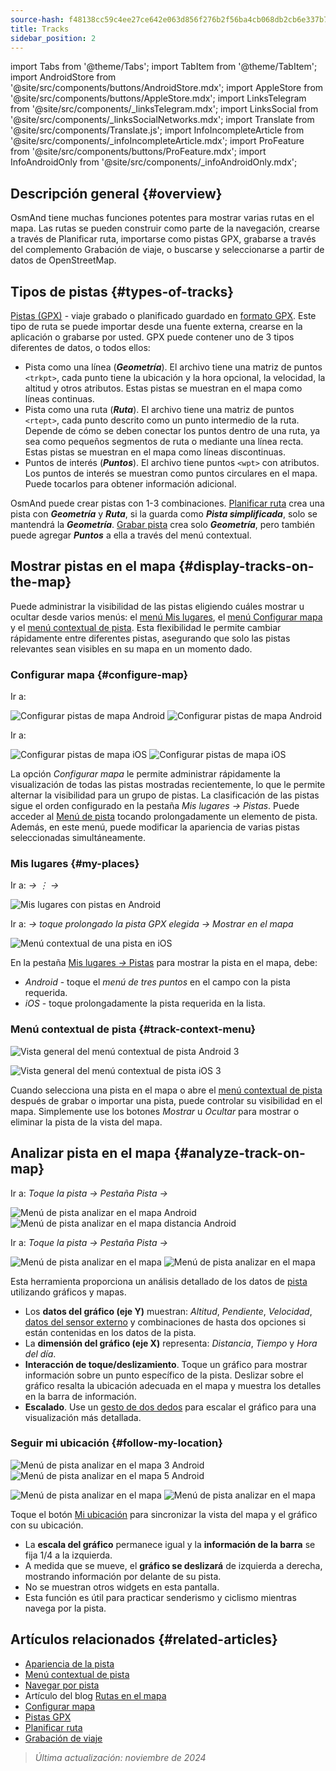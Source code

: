 ```yaml
---
source-hash: f48138cc59c4ee27ce642e063d856f276b2f56ba4cb068db2cb6e337b797c4c1
title: Tracks
sidebar_position: 2
---
```

import Tabs from '@theme/Tabs';
import TabItem from '@theme/TabItem';
import AndroidStore from '@site/src/components/buttons/AndroidStore.mdx';
import AppleStore from '@site/src/components/buttons/AppleStore.mdx';
import LinksTelegram from '@site/src/components/_linksTelegram.mdx';
import LinksSocial from '@site/src/components/_linksSocialNetworks.mdx';
import Translate from '@site/src/components/Translate.js';
import InfoIncompleteArticle from '@site/src/components/_infoIncompleteArticle.mdx';
import ProFeature from '@site/src/components/buttons/ProFeature.mdx';
import InfoAndroidOnly from '@site/src/components/_infoAndroidOnly.mdx';

## Descripción general {#overview}

OsmAnd tiene muchas funciones potentes para mostrar varias rutas en el mapa. Las rutas se pueden construir como parte de la navegación, crearse a través de Planificar ruta, importarse como pistas GPX, grabarse a través del complemento Grabación de viaje, o buscarse y seleccionarse a partir de datos de OpenStreetMap.

## Tipos de pistas {#types-of-tracks}

[Pistas (GPX)](#display-tracks-on-the-map) - viaje grabado o planificado guardado en [formato GPX](https://en.wikipedia.org/wiki/GPS_Exchange_Format). Este tipo de ruta se puede importar desde una fuente externa, crearse en la aplicación o grabarse por usted. GPX puede contener uno de 3 tipos diferentes de datos, o todos ellos:

- Pista como una línea (***Geometría***). El archivo tiene una matriz de puntos ```<trkpt>```, cada punto tiene la ubicación y la hora opcional, la velocidad, la altitud y otros atributos. Estas pistas se muestran en el mapa como líneas continuas.
- Pista como una ruta (***Ruta***). El archivo tiene una matriz de puntos ```<rtept>```, cada punto descrito como un punto intermedio de la ruta. Depende de cómo se deben conectar los puntos dentro de una ruta, ya sea como pequeños segmentos de ruta o mediante una línea recta. Estas pistas se muestran en el mapa como líneas discontinuas.
- Puntos de interés (***Puntos***). El archivo tiene puntos ```<wpt>``` con atributos. Los puntos de interés se muestran como puntos circulares en el mapa. Puede tocarlos para obtener información adicional.

OsmAnd puede crear pistas con 1-3 combinaciones. [Planificar ruta](../../plan-route/create-route.md) crea una pista con ***Geometría*** y ***Ruta***, si la guarda como ***Pista simplificada***, solo se mantendrá la ***Geometría***. [Grabar pista](../../plugins/trip-recording.md#new-track-recording) crea solo ***Geometría***, pero también puede agregar ***Puntos*** a ella a través del menú contextual.

## Mostrar pistas en el mapa {#display-tracks-on-the-map}

Puede administrar la visibilidad de las pistas eligiendo cuáles mostrar u ocultar desde varios menús: el [menú Mis lugares](#my-places), el [menú Configurar mapa](#configure-map) y el [menú contextual de pista](#track-context-menu). Esta flexibilidad le permite cambiar rápidamente entre diferentes pistas, asegurando que solo las pistas relevantes sean visibles en su mapa en un momento dado.

### Configurar mapa {#configure-map}

<Tabs groupId="operating-systems" queryString="operating-systems">

<TabItem value="android" label="Android">

Ir a: *<Translate android="true" ids="shared_string_menu,configure_map,shared_string_show,show_gpx"/>*

![Configurar pistas de mapa Android](@site/static/img/map/tracks_and_routes/tracks_and_routes_display_1_andr.png) ![Configurar pistas de mapa Android](@site/static/img/map/tracks_and_routes/tracks_and_routes_display_andr.png)

</TabItem>

<TabItem value="ios" label="iOS">

Ir a: *<Translate ios="true" ids="shared_string_menu,configure_map,shared_string_gpx_tracks"/>*

![Configurar pistas de mapa iOS](@site/static/img/personal/tracks/follow_track_1_ios.png) ![Configurar pistas de mapa iOS](@site/static/img/personal/tracks/configure_map_track_menu_ios.png)

</TabItem>

</Tabs>

La opción *Configurar mapa* le permite administrar rápidamente la visualización de todas las pistas mostradas recientemente, lo que le permite alternar la visibilidad para un grupo de pistas. La clasificación de las pistas sigue el orden configurado en la pestaña *Mis lugares → Pistas*. Puede acceder al [Menú de pista](../../personal/tracks/manage-tracks.md#track-menu) tocando prolongadamente un elemento de pista. Además, en este menú, puede modificar la apariencia de varias pistas seleccionadas simultáneamente.

### Mis lugares {#my-places}

<Tabs groupId="operating-systems" queryString="operating-systems">

<TabItem value="android" label="Android">

Ir a: *<Translate android="true" ids="shared_string_menu,shared_string_my_places,shared_string_gpx_files"/> → &#8942; → <Translate android="true" ids="shared_string_show_on_map"/>*

![Mis lugares con pistas en Android](@site/static/img/personal/tracks/one_track_menu_andr.png)

</TabItem>

<TabItem value="ios" label="iOS">

Ir a: *<Translate ios="true" ids="shared_string_menu,shared_string_my_places,shared_string_gpx_tracks"/> → toque prolongado la pista GPX elegida → Mostrar en el mapa*

![Menú contextual de una pista en iOS](@site/static/img/personal/tracks/one_track_menu_ios.png)

</TabItem>

</Tabs>

En la pestaña [Mis lugares *→* Pistas](../../personal/tracks/manage-tracks.md#manage-tracks) para mostrar la pista en el mapa, debe:

- *Android* - toque el *menú de tres puntos* en el campo con la pista requerida.
- *iOS* - toque prolongadamente la pista requerida en la lista.

### Menú contextual de pista {#track-context-menu}

<Tabs groupId="operating-systems" queryString="operating-systems">

<TabItem value="android" label="Android">

![Vista general del menú contextual de pista Android 3](@site/static/img/personal/tracks/track_context_overview_andr_3.png)

</TabItem>

<TabItem value="ios" label="iOS">

![Vista general del menú contextual de pista iOS 3](@site/static/img/personal/tracks/track_context_overview_ios_3.png)

</TabItem>

</Tabs>

Cuando selecciona una pista en el mapa o abre el [menú contextual de pista](./track-context-menu.md) después de grabar o importar una pista, puede controlar su visibilidad en el mapa. Simplemente use los botones *Mostrar* u *Ocultar* para mostrar o eliminar la pista de la vista del mapa.

## Analizar pista en el mapa {#analyze-track-on-map}

<Tabs groupId="operating-systems" queryString="operating-systems">

<TabItem value="android" label="Android">

Ir a: *Toque la pista → Pestaña Pista → <Translate android="true" ids="analyze_on_map"/>*

![Menú de pista analizar en el mapa Android](@site/static/img/personal/tracks/analyze_track_on_map_andr.png) ![Menú de pista analizar en el mapa distancia Android](@site/static/img/personal/tracks/analyze_track_on_map_distance_andr.png)

</TabItem>

<TabItem value="ios" label="iOS">

Ir a: *Toque la pista → Pestaña Pista → <Translate ios="true" ids="analyze_on_map"/>*

![Menú de pista analizar en el mapa](@site/static/img/personal/tracks/track_analyze_ios.png) ![Menú de pista analizar en el mapa](@site/static/img/personal/tracks/track_analyze_on_map_ios.png)

</TabItem>

</Tabs>

Esta herramienta proporciona un análisis detallado de los datos de [pista](../../map/tracks/track-context-menu.md#options) utilizando gráficos y mapas.

- Los **datos del gráfico (eje Y)** muestran: *Altitud*, *Pendiente*, *Velocidad*, [datos del sensor externo](../../plugins/external-sensors.md) y combinaciones de hasta dos opciones si están contenidas en los datos de la pista.
- La **dimensión del gráfico (eje X)** representa: *Distancia*, *Tiempo* y *Hora del día*.
- **Interacción de toque/deslizamiento**. Toque un gráfico para mostrar información sobre un punto específico de la pista. Deslizar sobre el gráfico resalta la ubicación adecuada en el mapa y muestra los detalles en la barra de información.
- **Escalado**. Use un [gesto de dos dedos](../../map/interact-with-map.md#gestures) para escalar el gráfico para una visualización más detallada.

### Seguir mi ubicación {#follow-my-location}

<Tabs groupId="operating-systems" queryString="operating-systems">

<TabItem value="android" label="Android">

![Menú de pista analizar en el mapa 3 Android](@site/static/img/personal/tracks/track_analyze_on_map_3_android.png) ![Menú de pista analizar en el mapa 5 Android](@site/static/img/personal/tracks/track_analyze_on_map_5_android.png)

</TabItem>

<TabItem value="ios" label="iOS">

![Menú de pista analizar en el mapa](@site/static/img/personal/tracks/track_follow_my_location_3_ios.png) ![Menú de pista analizar en el mapa](@site/static/img/personal/tracks/track_follow_my_location_4_ios.png)

</TabItem>

</Tabs>

Toque el botón [Mi ubicación](../../map/interact-with-map.md#my-location-and-zoom) para sincronizar la vista del mapa y el gráfico con su ubicación.

- La **escala del gráfico** permanece igual y la **información de la barra** se fija 1/4 a la izquierda.
- A medida que se mueve, el **gráfico se deslizará** de izquierda a derecha, mostrando información por delante de su pista.
- No se muestran otros widgets en esta pantalla.
- Esta función es útil para practicar senderismo y ciclismo mientras navega por la pista.

## Artículos relacionados {#related-articles}

- [Apariencia de la pista](./appearance.md)
- [Menú contextual de pista](./track-context-menu.md)
- [Navegar por pista](../../navigation/setup/gpx-navigation.md)
- Artículo del blog [Rutas en el mapa](https://docs.osmand.net/blog/routes)
- [Configurar mapa](../../map/configure-map-menu.md)
- [Pistas GPX](../../personal/tracks/index.md)
- [Planificar ruta](../../plan-route/index.md)
- [Grabación de viaje](../../plugins/trip-recording.md)

> *Última actualización: noviembre de 2024*